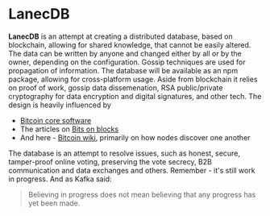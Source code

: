 # LanecDB
**LanecDB** is an attempt at creating a distributed database, based on blockchain, allowing for shared knowledge, that cannot be easily altered.
The data can be written by anyone and changed either by all or by the owner, depending on the configuration.
Gossip techniques are used for propagation of information.
The database will be available as an npm package, allowing for cross-platform usage.
Aside from blockchain it relies on proof of work, gossip data dissemenation, RSA public/private cryptography for data encryption and digital signatures, and other tech. 
The design is heavily influenced by
- [Bitcoin core software](https://github.com/bitcoin/bitcoin)
- The articles on [Bits on blocks](https://bitsonblocks.net/)
- And here - [Bitcoin wiki](https://en.bitcoin.it/), primarily on how nodes discover one another

The database is an attempt to resolve issues, such as honest, secure, tamper-proof online voting, preserving the vote secrecy, B2B communication and data exchanges and others.
Remember - it's still work in progress. And as Kafka said:
> Believing in progress does not mean believing that any progress has yet been made.
